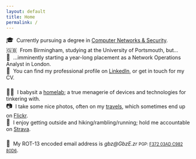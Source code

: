 ```yaml
---
layout: default
title: Home
permalink: /
---
```


<style>
ul { list-style: none !important; padding: 0; margin-bottom: 1.5em; }
ul span[aria-hidden="true"] { display: inline-block; font-size: 1.2em; margin-right: .25em; }
</style>

* <span aria-hidden="true">🎓</span> Currently pursuing a degree in [Computer&nbsp;Networks&nbsp;&&nbsp;Security](https://www.port.ac.uk/study/courses/undergraduate/bsc-hons-computer-networks-and-security).
* <span aria-hidden="true">🇬🇧</span> From Birmingham, studying at the University&nbsp;of&nbsp;Portsmouth, but&hellip;
* <span aria-hidden="true">💸</span> &hellip;imminently starting a year-long placement as a Network Operations Analyst in London.
* <span aria-hidden="true">👔</span> You can find my professional profile on [LinkedIn](https://linkedin.com/in/t5r7), or get in touch for my CV.

<!-- comment to force new list -->

* <span aria-hidden="true">👨‍💻</span> I babysit a [homelab]({{site.baseurl}}lab); a true menagerie of devices and technologies for tinkering with.
* <span aria-hidden="true">📷</span> I take some nice photos, often on my [travels]({{site.baseurl}}/travel), which sometimes end up on [Flickr](https://www.flickr.com/people/imtom/).
* <span aria-hidden="true">🥾</span> I enjoy getting outside and hiking/rambling/running; hold me accountable on [Strava](https://www.strava.com/athletes/93454796).

<!-- comment to force new list -->

* <span aria-hidden="true">📨</span> My ROT-13 encoded email address is _gbz@GbzE.zr_ <span style="font-size: 0.8em">PGP: [F372 03AD C982 80D6](https://keys.openpgp.org/vks/v1/by-fingerprint/AAE3375755B3B3F9BDDA32FCF37203ADC98280D6)</span>.

